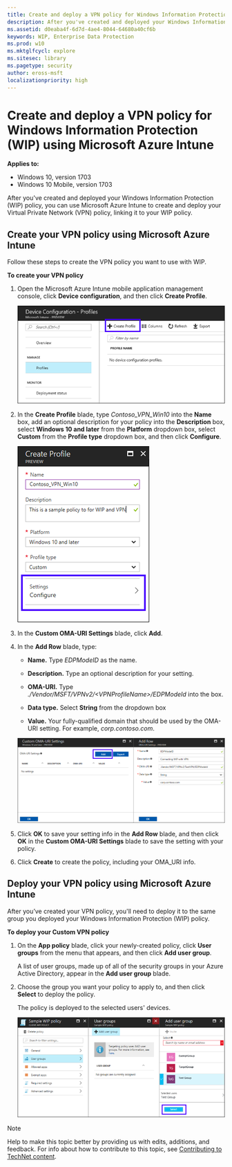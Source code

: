 ```yaml
---
title: Create and deploy a VPN policy for Windows Information Protection (WIP) using Microsoft Intune (Windows 10)
description: After you've created and deployed your Windows Information Protection (WIP) policy, you can use Microsoft Intune to create and deploy your Virtual Private Network (VPN) policy, linking it to your WIP policy.
ms.assetid: d0eaba4f-6d7d-4ae4-8044-64680a40cf6b
keywords: WIP, Enterprise Data Protection
ms.prod: w10
ms.mktglfcycl: explore
ms.sitesec: library
ms.pagetype: security
author: eross-msft
localizationpriority: high
---
```


# Create and deploy a VPN policy for Windows Information Protection (WIP) using Microsoft Azure Intune
**Applies to:**

-   Windows 10, version 1703
-   Windows 10 Mobile, version 1703

After you've created and deployed your Windows Information Protection (WIP) policy, you can use Microsoft Azure Intune to create and deploy your Virtual Private Network (VPN) policy, linking it to your WIP policy.

## Create your VPN policy using Microsoft Azure Intune
Follow these steps to create the VPN policy you want to use with WIP.

**To create your VPN policy**

1.  Open the Microsoft Azure Intune mobile application management console, click **Device configuration**, and then click **Create Profile**.

    ![Microsoft Azure Intune, Create a new policy using the the Azure portal](images/wip-azure-vpn-device-policy.png)

2.  In the **Create Profile** blade, type *Contoso_VPN_Win10* into the **Name** box, add an optional description for your policy into the **Description** box, select **Windows 10 and later** from the **Platform** dropdown box, select **Custom** from the **Profile type** dropdown box, and then click **Configure**.

    ![Microsoft Azure Intune, Create a new policy using the Create Profile blade](images/wip-azure-vpn-configure-policy.png)

3. In the **Custom OMA-URI Settings** blade, click **Add**.

4. In the **Add Row** blade, type:

    - **Name.** Type _EDPModeID_ as the name.
    
    - **Description.** Type an optional description for your setting.
    
    - **OMA-URI.** Type _./Vendor/MSFT/VPNv2/&lt;VPNProfileName&gt;/EDPModeId_ into the box.

    - **Data type.** Select **String** from the dropdown box
    
    - **Value.** Your fully-qualified domain that should be used by the OMA-URI setting. For example, _corp.contoso.com_.

    ![Microsoft Azure Intune, Add your OMA-URI settings](images/wip-azure-vpn-custom-omauri.png)

5. Click **OK** to save your setting info in the **Add Row** blade, and then click **OK** in the **Custom OMA-URI Settings** blade to save the setting with your policy.

6. Click **Create** to create the policy, including your OMA_URI info.

## Deploy your VPN policy using Microsoft Azure Intune
After you’ve created your VPN policy, you'll need to deploy it to the same group you deployed your Windows Information Protection (WIP) policy.

**To deploy your Custom VPN policy**

1.  On the **App policy** blade, click your newly-created policy, click **User groups** from the menu that appears, and then click **Add user group**.

    A list of user groups, made up of all of the security groups in your Azure Active Directory, appear in the **Add user group** blade.

2. Choose the group you want your policy to apply to, and then click **Select** to deploy the policy.

    The policy is deployed to the selected users' devices.

    ![Microsoft Intune: Pick your user groups that should get the policy when it's deployed](images/wip-azure-add-user-groups.png)

>[!NOTE]
>Help to make this topic better by providing us with edits, additions, and feedback. For info about how to contribute to this topic, see [Contributing to TechNet content](https://github.com/Microsoft/windows-itpro-docs/blob/master/CONTRIBUTING.md).





